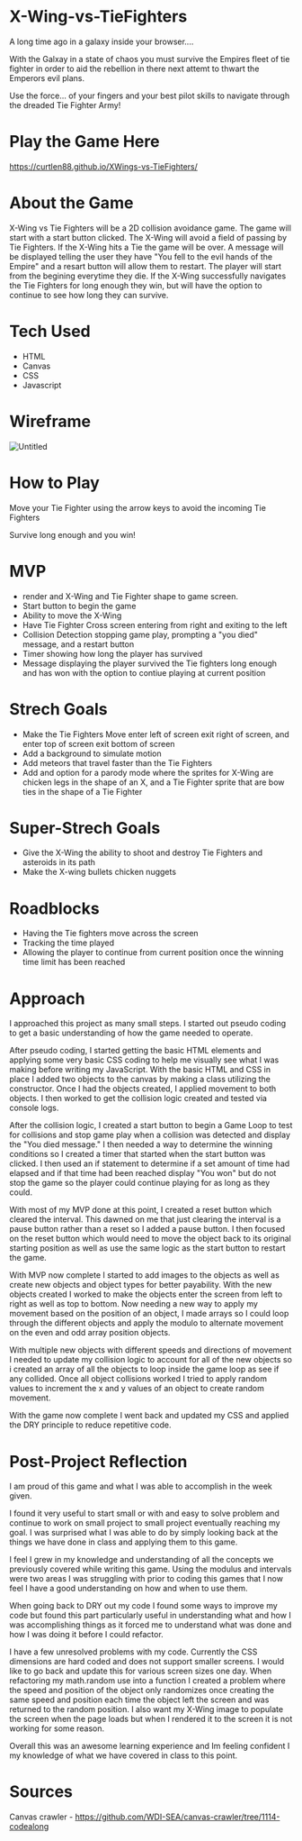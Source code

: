 # X-Wing-vs-TieFighters

A long time ago in a galaxy inside your browser....

With the Galxay in a state of chaos you must survive the Empires fleet of tie fighter in order to aid the rebellion in there next attemt to thwart the Emperors evil plans. 

Use the force... of your fingers and your best pilot skills to navigate through the dreaded Tie Fighter Army!

# Play the Game Here

https://curtlen88.github.io/XWings-vs-TieFighters/

# About the Game

X-Wing vs Tie Fighters will be a 2D collision avoidance game. The game will start with a start button clicked. The X-Wing will avoid a field of passing by Tie Fighters. If the X-Wing hits a Tie the game will be over. A message will be displayed telling the user they have "You fell to the evil hands of the Empire" and a resart button will allow them to restart. The player will start from the begining everytime they die. If the X-Wing successfully navigates the Tie Fighters for long enough they win, but will have the option to continue to see how long they can survive. 

# Tech Used
* HTML
* Canvas
* CSS
* Javascript

# Wireframe
![Untitled](https://user-images.githubusercontent.com/116519447/204971379-3ef50bfd-4337-4374-a654-3c67788dfa36.png)

# How to Play

Move your Tie Fighter using the arrow keys to avoid the incoming Tie Fighters 

Survive long enough and you win!

# MVP 

* render and X-Wing and Tie Fighter shape to game screen.
* Start button to begin the game
* Ability to move the X-Wing
* Have Tie Fighter Cross screen entering from right and exiting to the left 
* Collision Detection stopping game play, prompting a "you died" message, and a restart button 
* Timer showing how long the player has survived
* Message displaying the player survived the Tie fighters long enough and has won with the option to contiue playing at current position

# Strech Goals

* Make the Tie Fighters Move enter left of screen exit right of screen, and enter top of screen exit bottom of screen
* Add a background to simulate motion
* Add meteors that travel faster than the Tie Fighters
* Add and option for a parody mode where the sprites for X-Wing are chicken legs in the shape of an X, and a Tie Fighter sprite that are bow ties in the shape of a Tie Fighter

# Super-Strech Goals

* Give the X-Wing the ability to shoot and destroy Tie Fighters and asteroids in its path
* Make the X-wing bullets chicken nuggets 

# Roadblocks

* Having the Tie fighters move across the screen
* Tracking the time played 
* Allowing the player to continue from current position once the winning time limit has been reached 

# Approach

I approached this project as many small steps. I started out pseudo coding to get a basic understanding of how the game needed to operate. 

After pseudo coding, I started getting the basic HTML elements and applying some very basic CSS coding to help me visually see what I was making before writing my JavaScript. With the basic HTML and CSS in place I added two objects to the canvas by making a class utilizing the constructor. Once I had the objects created, I applied movement to both objects. I then worked to get the collision logic created and tested via console logs. 

After the collision logic, I created a start button to begin a Game Loop to test for collisions and stop game play when a collision was detected and display the "You died message." I then needed a way to determine the winning conditions so I created a timer that started when the start button was clicked. I then used an if statement to determine if a set amount of time had elapsed and if that time had been reached display "You won" but do not stop the game so the player could continue playing for as long as they could. 

With most of my MVP done at this point, I created a reset button which cleared the interval. This dawned on me that just clearing the interval is a pause button rather than a reset so I added a pause button. I then focused on the reset button which would need to move the object back to its original starting position as well as use the same logic as the start button to restart the game.

With MVP now complete I started to add images to the objects as well as create new objects and object types for better payability. With the new objects created I worked to make the objects enter the screen from left to right as well as top to bottom. Now needing a new way to apply my movement based on the position of an object, I made arrays so I could loop through the different objects and apply the modulo to alternate movement on the even and odd array position objects.

With multiple new objects with different speeds and directions of movement I needed to update my collision logic to account for all of the new objects so i created an array of all the objects to loop inside the game loop as see if any collided. Once all object collisions worked I tried to apply random values to increment the x and y values of an object to create random movement.

With the game now complete I went back and updated my CSS and applied the DRY principle to reduce repetitive code. 

# Post-Project Reflection

I am proud of this game and what I was able to accomplish in the week given. 

I found it very useful to start small or with and easy to solve problem and continue to work on small project to small project eventually reaching my goal. I was surprised what I was able to do by simply looking back at the things we have done in class and applying them to this game.

I feel I grew in my knowledge and understanding of all the concepts we previously covered while writing this game. Using the modulus and intervals were two areas I was struggling with prior to coding this games that I now feel I have a good understanding on how and when to use them. 

When going back to DRY out my code I found some ways to improve my code but found this part particularly useful in understanding what and how I was accomplishing things as it forced me to understand what was done and how I was doing it before I could refactor. 

I have a few unresolved problems with my code. Currently the CSS dimensions are hard coded and does not support smaller screens. I would like to go back and update this for various screen sizes one day. When refactoring my math.random use into a function I created a problem where the speed and position of the object only randomizes once creating the same speed and position each time the object left the screen and was returned to the random position. I also want my X-Wing image to populate the screen when the page loads but when I rendered it to the screen it is not working for some reason.

Overall this was an awesome learning experience and Im feeling confident I my knowledge of what we have covered in class to this point. 

# Sources
Canvas crawler - https://github.com/WDI-SEA/canvas-crawler/tree/1114-codealong
